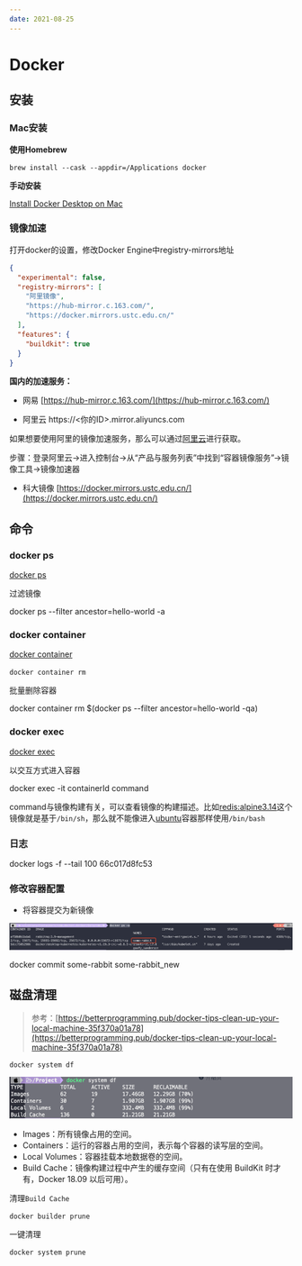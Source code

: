 ```yaml
---
date: 2021-08-25
---
```

# Docker

## 安装

### Mac安装

**使用Homebrew**

~~~ shell
brew install --cask --appdir=/Applications docker
~~~

**手动安装**

[Install Docker Desktop on Mac](https://docs.docker.com/desktop/mac/install/)


### 镜像加速

打开docker的设置，修改Docker Engine中registry-mirrors地址

~~~ json {4,5,6}
{
  "experimental": false,
  "registry-mirrors": [
    "阿里镜像",
    "https://hub-mirror.c.163.com/",
    "https://docker.mirrors.ustc.edu.cn/"
  ],
  "features": {
    "buildkit": true
  }
}
~~~

**国内的加速服务：**

- 网易 [https://hub-mirror.c.163.com/](https://hub-mirror.c.163.com/)

- 阿里云 https://<你的ID>.mirror.aliyuncs.com

如果想要使用阿里的镜像加速服务，那么可以通过[阿里云](https://cr.console.aliyun.com/cn-hangzhou/instances/mirrors)进行获取。

步骤：登录阿里云->进入控制台->从“产品与服务列表”中找到“容器镜像服务”->镜像工具->镜像加速器

- 科大镜像 [https://docker.mirrors.ustc.edu.cn/](https://docker.mirrors.ustc.edu.cn/)



## 命令


### docker ps

[docker ps](https://docs.docker.com/engine/reference/commandline/ps/)

过滤镜像

docker ps --filter ancestor=hello-world -a


### docker container

[docker container](https://docs.docker.com/engine/reference/commandline/container/)

`docker container rm`

批量删除容器

docker container rm $(docker ps --filter ancestor=hello-world -qa)


### docker exec

[docker exec](https://docs.docker.com/engine/reference/commandline/exec/)

以交互方式进入容器

docker exec -it containerId command 

command与镜像构建有关，可以查看镜像的构建描述。比如[redis:alpine3.14](https://hub.docker.com/layers/redis/library/redis/alpine3.14/images/sha256-6edcbc387edd866a080491c015c029b458f49678152dfe364ad50383620c3215?context=explore)这个镜像就是基于`/bin/sh`，那么就不能像进入[ubuntu](https://hub.docker.com/layers/ubuntu/library/ubuntu/latest/images/sha256-0f745a413c7886d6dc4f1e6a1d45a5cf5a9a85f72e6243b307e17d67e2e1fe10?context=explore)容器那样使用`/bin/bash`

### 日志

docker logs -f --tail 100 66c017d8fc53

### 修改容器配置

- 将容器提交为新镜像

![commit](images/img.png)

docker commit some-rabbit some-rabbit_new


## 磁盘清理

> 参考：[https://betterprogramming.pub/docker-tips-clean-up-your-local-machine-35f370a01a78](https://betterprogramming.pub/docker-tips-clean-up-your-local-machine-35f370a01a78)

```shell
docker system df
```

![执行结果](images/img_2.png)


- Images：所有镜像占用的空间。
- Containers：运行的容器占用的空间，表示每个容器的读写层的空间。
- Local Volumes：容器挂载本地数据卷的空间。
- Build Cache：镜像构建过程中产生的缓存空间（只有在使用 BuildKit 时才有，Docker 18.09 以后可用）。

清理`Build Cache`

```shell
docker builder prune
```

一键清理

```shell
docker system prune
```